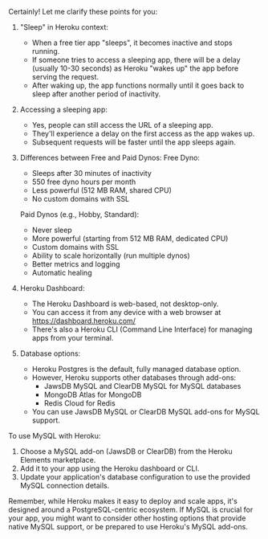 Certainly! Let me clarify these points for you:

1. "Sleep" in Heroku context:
   - When a free tier app "sleeps", it becomes inactive and stops running.
   - If someone tries to access a sleeping app, there will be a delay (usually 10-30 seconds) as Heroku "wakes up" the app before serving the request.
   - After waking up, the app functions normally until it goes back to sleep after another period of inactivity.

2. Accessing a sleeping app:
   - Yes, people can still access the URL of a sleeping app.
   - They'll experience a delay on the first access as the app wakes up.
   - Subsequent requests will be faster until the app sleeps again.

3. Differences between Free and Paid Dynos:
   Free Dyno:
   - Sleeps after 30 minutes of inactivity
   - 550 free dyno hours per month
   - Less powerful (512 MB RAM, shared CPU)
   - No custom domains with SSL
   
   Paid Dynos (e.g., Hobby, Standard):
   - Never sleep
   - More powerful (starting from 512 MB RAM, dedicated CPU)
   - Custom domains with SSL
   - Ability to scale horizontally (run multiple dynos)
   - Better metrics and logging
   - Automatic healing

4. Heroku Dashboard:
   - The Heroku Dashboard is web-based, not desktop-only.
   - You can access it from any device with a web browser at https://dashboard.heroku.com/
   - There's also a Heroku CLI (Command Line Interface) for managing apps from your terminal.

5. Database options:
   - Heroku Postgres is the default, fully managed database option.
   - However, Heroku supports other databases through add-ons:
     - JawsDB MySQL and ClearDB MySQL for MySQL databases
     - MongoDB Atlas for MongoDB
     - Redis Cloud for Redis
   - You can use JawsDB MySQL or ClearDB MySQL add-ons for MySQL support.

To use MySQL with Heroku:
1. Choose a MySQL add-on (JawsDB or ClearDB) from the Heroku Elements marketplace.
2. Add it to your app using the Heroku dashboard or CLI.
3. Update your application's database configuration to use the provided MySQL connection details.

Remember, while Heroku makes it easy to deploy and scale apps, it's designed around a PostgreSQL-centric ecosystem. If MySQL is crucial for your app, you might want to consider other hosting options that provide native MySQL support, or be prepared to use Heroku's MySQL add-ons.
